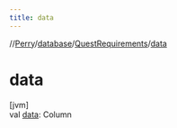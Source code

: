```yaml
---
title: data
---
```

//[Perry](../../../index.html)/[database](../index.html)/[QuestRequirements](index.html)/[data](data.html)



# data



[jvm]\
val [data](data.html): Column<ExposedBlob>




